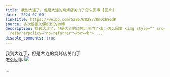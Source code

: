 ```yaml
---
title: 我到大连了，但是大连的烧烤店关门了怎么回事 [图片]
date: '2024-07-09'
linkTitle: https://weibo.com/5286768287/OmOzb9GdP
source: 多次婉拒久保织织的微博
description: 我到大连了，但是大连的烧烤店关门了<br>怎么回事 <img style="" src="https://tvax4.sinaimg.cn/large/005LMJWfly1hri869zs3kj30aj0ajaa9.jpg"
  referrerpolicy="no-referrer"><br><br> ...
disable_comments: true
---
```

我到大连了，但是大连的烧烤店关门了<br>怎么回事 <img style="" src="https://tvax4.sinaimg.cn/large/005LMJWfly1hri869zs3kj30aj0ajaa9.jpg" referrerpolicy="no-referrer"><br><br> ...
